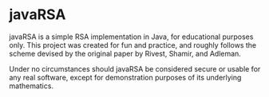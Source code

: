 # javaRSA

javaRSA is a simple RSA implementation in Java, for educational purposes only.
This project was created for fun and practice, and roughly follows the scheme
devised by the original paper by Rivest, Shamir, and Adleman.

Under no circumstances should javaRSA be considered secure or usable for any
real software, except for demonstration purposes of its underlying mathematics.

